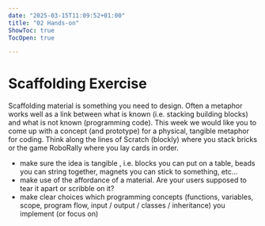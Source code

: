 ```yaml
---
date: "2025-03-15T11:09:52+01:00"
title: "02 Hands-on"
ShowToc: true
TocOpen: true

---
```


# Scaffolding Exercise

Scaffolding material is something you need to design. Often a metaphor works well as a link between what is known (i.e. stacking building blocks) and what is not known (programming code). This week we would like you to come up with a concept (and prototype) for a physical, tangible metaphor for coding. Think along the lines of Scratch (blockly) where you stack bricks or the game RoboRally where you lay cards in order.

- make sure the idea is tangible , i.e. blocks you can put on a table, beads you can string together, magnets you can stick to something, etc...
- make use of the affordance of a material. Are your users supposed to tear it apart or scribble on it?
- make clear choices which programming concepts (functions, variables, scope, program flow, input / output / classes / inheritance) you implement (or focus on)

